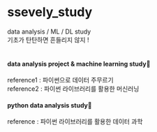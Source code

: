 # ssevely_study
data analysis / ML / DL study<br>
기초가 탄탄하면 흔들리지 않지 !<br>
<br>
#### data analysis project & machine learning study&#127813;
reference1 : 파이썬으로 데이터 주무르기<br>
reference2 : 파이썬 라이브러리를 활용한 머신러닝
<br>
#### python data analysis study&#127814;	
reference : 파이썬 라이브러리를 활용한 데이터 과학
